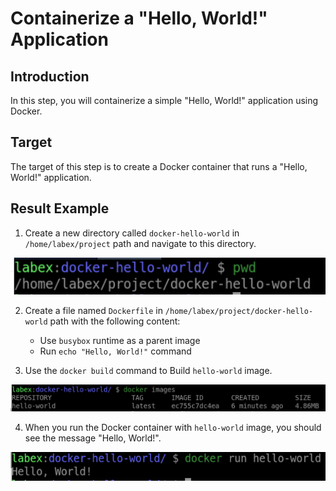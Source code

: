 # Containerize a "Hello, World!" Application

## Introduction

In this step, you will containerize a simple "Hello, World!" application using Docker.

## Target

The target of this step is to create a Docker container that runs a "Hello, World!" application.

## Result Example

1. Create a new directory called `docker-hello-world` in `/home/labex/project` path and navigate to this directory.

![challenge-deploy-containerized-applications](assets/challenge-deploy-containerized-applications-1-1.png)

2. Create a file named `Dockerfile` in `/home/labex/project/docker-hello-world` path with the following content:

   - Use `busybox` runtime as a parent image
   - Run `echo "Hello, World!"` command

3. Use the `docker build` command to Build `hello-world` image.

![challenge-deploy-containerized-applications](assets/challenge-deploy-containerized-applications-1-3.png)

4. When you run the Docker container with `hello-world` image, you should see the message "Hello, World!".

![challenge-deploy-containerized-applications](assets/challenge-deploy-containerized-applications-1-4.png)
